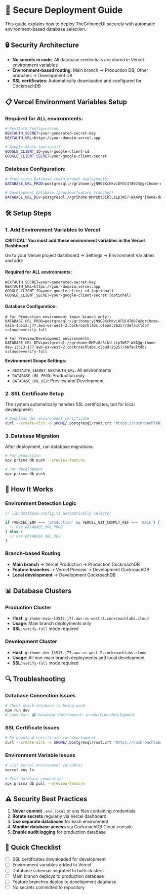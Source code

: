 # 🚀 Secure Deployment Guide

This guide explains how to deploy TheGrihomeUI securely with automatic environment-based database selection.

## 🔒 Security Architecture

- **No secrets in code**: All database credentials are stored in Vercel environment variables
- **Environment-based routing**: Main branch → Production DB, Other branches → Development DB
- **SSL certificates**: Automatically downloaded and configured for CockroachDB

## 📋 Vercel Environment Variables Setup

### Required for ALL environments:

```bash
# NextAuth Configuration
NEXTAUTH_SECRET=your-generated-secret-key
NEXTAUTH_URL=https://your-domain.vercel.app

# Google OAuth (optional)
GOOGLE_CLIENT_ID=your-google-client-id
GOOGLE_CLIENT_SECRET=your-google-client-secret
```

### Database Configuration:

```bash
# Production Database (main branch deployments)
DATABASE_URL_PROD=postgresql://grihome:yjN9G8KchKviOFDC4T897A@grihome-main-13512.j77.aws-us-west-2.cockroachlabs.cloud:26257/defaultdb?sslmode=verify-full

# Development Database (preview/feature branches)
DATABASE_URL_DEV=postgresql://grihome:RMPz8t3iklLiLp3W57-WXA@grihome-dev-13513.j77.aws-us-west-2.cockroachlabs.cloud:26257/defaultdb?sslmode=verify-full
```

## 🛠 Setup Steps

### 1. Add Environment Variables to Vercel

**CRITICAL: You must add these environment variables in the Vercel Dashboard**

Go to your Vercel project dashboard → Settings → Environment Variables and add:

#### Required for ALL environments:
```
NEXTAUTH_SECRET=your-generated-secret-key
NEXTAUTH_URL=https://your-domain.vercel.app
GOOGLE_CLIENT_ID=your-google-client-id (optional)
GOOGLE_CLIENT_SECRET=your-google-client-secret (optional)
```

#### Database Configuration:
```
# For Production environment (main branch only):
DATABASE_URL_PROD=postgresql://grihome:yjN9G8KchKviOFDC4T897A@grihome-main-13512.j77.aws-us-west-2.cockroachlabs.cloud:26257/defaultdb?sslmode=verify-full

# For Preview/Development environments:
DATABASE_URL_DEV=postgresql://grihome:RMPz8t3iklLiLp3W57-WXA@grihome-dev-13513.j77.aws-us-west-2.cockroachlabs.cloud:26257/defaultdb?sslmode=verify-full
```

**Environment Scope Settings:**
- `NEXTAUTH_SECRET`, `NEXTAUTH_URL`: All environments
- `DATABASE_URL_PROD`: Production only
- `DATABASE_URL_DEV`: Preview and Development

### 2. SSL Certificate Setup

The system automatically handles SSL certificates, but for local development:

```bash
# Download dev environment certificate
curl --create-dirs -o $HOME/.postgresql/root.crt 'https://cockroachlabs.cloud/clusters/67af60ef-fa9e-4e81-8e1c-544336573e5e/cert'
```

### 3. Database Migration

After deployment, run database migrations:

```bash
# For production
npx prisma db push --preview-feature

# For development
npx prisma db push
```

## 🔄 How It Works

### Environment Detection Logic

```typescript
// lib/database-config.ts automatically selects:

if (VERCEL_ENV === 'production' && VERCEL_GIT_COMMIT_REF === 'main') {
  // Use DATABASE_URL_PROD
} else {
  // Use DATABASE_URL_DEV
}
```

### Branch-based Routing

- **Main branch** → Vercel Production → Production CockroachDB
- **Feature branches** → Vercel Preview → Development CockroachDB
- **Local development** → Development CockroachDB

## 📊 Database Clusters

### Production Cluster

- **Host**: `grihome-main-13512.j77.aws-us-west-2.cockroachlabs.cloud`
- **Usage**: Main branch deployments only
- **SSL**: `verify-full` mode required

### Development Cluster

- **Host**: `grihome-dev-13513.j77.aws-us-west-2.cockroachlabs.cloud`
- **Usage**: All non-main branch deployments and local development
- **SSL**: `verify-full` mode required

## 🔍 Troubleshooting

### Database Connection Issues

```bash
# Check which database is being used
npm run dev
# Look for: 🗃️ Database Environment: production/development
```

### SSL Certificate Issues

```bash
# Re-download certificate for development
curl --create-dirs -o $HOME/.postgresql/root.crt 'https://cockroachlabs.cloud/clusters/67af60ef-fa9e-4e81-8e1c-544336573e5e/cert'
```

### Environment Variable Issues

```bash
# List Vercel environment variables
vercel env ls

# Test database connection
npx prisma db pull --preview-feature
```

## ⚠️ Security Best Practices

1. **Never commit** `.env.local` or any files containing credentials
2. **Rotate secrets** regularly via Vercel dashboard
3. **Use separate databases** for each environment
4. **Monitor database access** via CockroachDB Cloud console
5. **Enable audit logging** for production database

## 🎯 Quick Checklist

- [ ] SSL certificates downloaded for development
- [ ] Environment variables added to Vercel
- [ ] Database schemas migrated to both clusters
- [ ] Main branch deploys to production database
- [ ] Feature branches deploy to development database
- [ ] No secrets committed to repository

